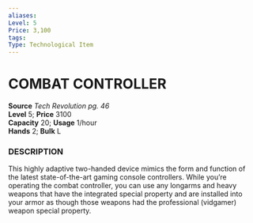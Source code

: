 ```yaml
---
aliases: 
Level: 5 
Price: 3,100
tags: 
Type: Technological Item
---
```


# COMBAT CONTROLLER

**Source** _Tech Revolution pg. 46_  
**Level** 5; **Price** 3100  
**Capacity** 20; **Usage** 1/hour  
**Hands** 2; **Bulk** L

### DESCRIPTION

This highly adaptive two-handed device mimics the form and function of the latest state-of-the-art gaming console controllers. While you’re operating the combat controller, you can use any longarms and heavy weapons that have the integrated special property and are installed into your armor as though those weapons had the professional (vidgamer) weapon special property.